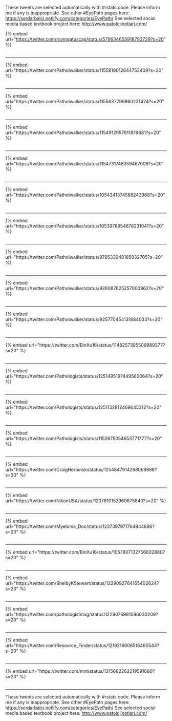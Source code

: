 

These tweets are selected automatically with #rstats code. Please inform me if any is inappropriate.
See other #EyePath pages here: https://serdarbalci.netlify.com/categories/EyePath/ 
See selected social media based textbook project here: http://www.patolojinotlari.com/

{% embed url="https://twitter.com/rovingatuscap/status/579634653918793729?s=20" %}<br>
<br>
<hr>
{% embed url="https://twitter.com/Patholwalker/status/1155819012644753409?s=20" %}<br>
<br>
<hr>
{% embed url="https://twitter.com/Patholwalker/status/1155637796960231424?s=20" %}<br>
<br>
<hr>
{% embed url="https://twitter.com/Patholwalker/status/1154912957911879681?s=20" %}<br>
<br>
<hr>
{% embed url="https://twitter.com/Patholwalker/status/1154731748359467008?s=20" %}<br>
<br>
<hr>
{% embed url="https://twitter.com/Patholwalker/status/1054341374588243968?s=20" %}<br>
<br>
<hr>
{% embed url="https://twitter.com/Patholwalker/status/1053978954678231041?s=20" %}<br>
<br>
<hr>
{% embed url="https://twitter.com/Patholwalker/status/978533948165832705?s=20" %}<br>
<br>
<hr>
{% embed url="https://twitter.com/Patholwalker/status/926087625257000962?s=20" %}<br>
<br>
<hr>
{% embed url="https://twitter.com/Patholwalker/status/925770454131884033?s=20" %}<br>
<br>
<hr>
{% embed url="https://twitter.com/BinXu16/status/1148257395509989377?s=20" %}<br>
<br>
<hr>
{% embed url="https://twitter.com/Pathologists/status/1251495197449560064?s=20" %}<br>
<br>
<hr>
{% embed url="https://twitter.com/Pathologists/status/1251132812469645312?s=20" %}<br>
<br>
<hr>
{% embed url="https://twitter.com/Pathologists/status/1152675054653771777?s=20" %}<br>
<br>
<hr>
{% embed url="https://twitter.com/CraigHorbinski/status/1254847914268069888?s=20" %}<br>
<br>
<hr>
{% embed url="https://twitter.com/NikonUSA/status/1237810152960675840?s=20" %}<br>
<br>
<hr>
{% embed url="https://twitter.com/Myeloma_Doc/status/1237397971764944896?s=20" %}<br>
<br>
<hr>
{% embed url="https://twitter.com/BinXu16/status/1057807132756602880?s=20" %}<br>
<br>
<hr>
{% embed url="https://twitter.com/ShelbyKStewart/status/1229092764165402624?s=20" %}<br>
<br>
<hr>
{% embed url="https://twitter.com/pathologistmag/status/1229076981096030209?s=20" %}<br>
<br>
<hr>
{% embed url="https://twitter.com/Resource_Finder/status/1219216008516460544?s=20" %}<br>
<br>
<hr>
{% embed url="https://twitter.com/mnt/status/1215682262219591680?s=20" %}<br>
<br>
<hr>


These tweets are selected automatically with #rstats code. Please inform me if any is inappropriate.
See other #EyePath pages here: https://serdarbalci.netlify.com/categories/EyePath/ 
See selected social media based textbook project here: http://www.patolojinotlari.com/
